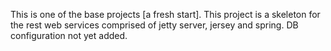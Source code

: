 This is one of the base projects [a fresh start].
This project is a skeleton for the rest web services comprised of jetty server, jersey and spring. DB configuration not yet added.
